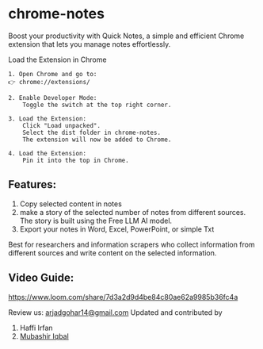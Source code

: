 # chrome-notes

Boost your productivity with Quick Notes, a simple and efficient Chrome extension that lets you manage notes effortlessly.

Load the Extension in Chrome

    1. Open Chrome and go to:
    👉 chrome://extensions/

    2. Enable Developer Mode:
        Toggle the switch at the top right corner.

    3. Load the Extension:
        Click "Load unpacked".
        Select the dist folder in chrome-notes.
        The extension will now be added to Chrome.
        
    4. Load the Extension:
        Pin it into the top in Chrome.


## Features:
1. Copy selected content in notes
2. make a story of the selected number of notes from different sources. The story is built using the Free LLM AI model.
3. Export your notes in Word, Excel, PowerPoint, or simple Txt

Best for researchers and information scrapers who collect information from different sources and write content on the selected information. 


## Video Guide:<br>
https://www.loom.com/share/7d3a2d9d4be84c80ae62a9985b36fc4a

Review us:
arjadgohar14@gmail.com
Updated and contributed by
1.    Haffi Irfan
2.    [Mubashir Iqbal](https://github.com/Mubshr07/) 
